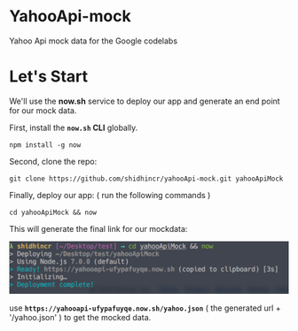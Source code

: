 # YahooApi-mock
Yahoo Api mock data for the Google codelabs

# Let's Start

We'll use the **now.sh** service to deploy our app and generate an end point for our mock data.

First, install the **`now.sh` CLI** globally.

```
npm install -g now
```

Second, clone the repo:

```
git clone https://github.com/shidhincr/yahooApi-mock.git yahooApiMock
```

Finally, deploy our app: ( run the following commands )

```
cd yahooApiMock && now
```

This will generate the final link for our mockdata:

![](https://raw.githubusercontent.com/shidhincr/yahooApi-mock/master/screenshot.png)

use **`https://yahooapi-ufypafuyqe.now.sh/yahoo.json`** ( the generated url + '/yahoo.json' ) to get the mocked data.


